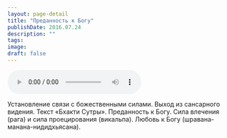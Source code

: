 ```yaml
---
layout: page-detail
title: "Преданность к Богу"
publishDate: 2016.07.24
description: ""
tags:
image:
draft: false
---
```


<audio title="2016.07.24 - Преданность к Богу.mp3" src="https://filer-api.advayta.org/v1.0/public/files/73473" controls=""></audio>

 Установление связи с божественными силами. Выход из сансарного видения. Текст «Бхакти Сутры». Преданность к Богу. Сила влечения (рага) и сила проецирования (викальпа). Любовь к Богу (шравана-манана-нидидхьясана). 

  
